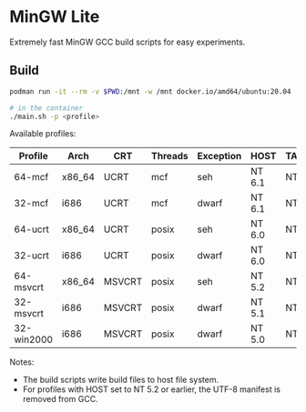 # MinGW Lite

Extremely fast MinGW GCC build scripts for easy experiments.

## Build

```bash
podman run -it --rm -v $PWD:/mnt -w /mnt docker.io/amd64/ubuntu:20.04

# in the container
./main.sh -p <profile>
```

Available profiles:

| Profile | Arch | CRT | Threads | Exception | HOST | TARGET |
| ------- | ---- | --- | ------- | --------- | ---- | ------ |
| 64-mcf | x86_64 | UCRT | mcf | seh | NT 6.1 | NT 6.1 |
| 32-mcf | i686 | UCRT | mcf | dwarf | NT 6.1 | NT 6.1 |
| 64-ucrt | x86_64 | UCRT | posix | seh | NT 6.0 | NT 5.2 |
| 32-ucrt | i686 | UCRT | posix | dwarf | NT 6.0 | NT 5.1 |
| 64-msvcrt | x86_64 | MSVCRT | posix | seh | NT 5.2 | NT 5.2 |
| 32-msvcrt | i686 | MSVCRT | posix | dwarf | NT 5.1 | NT 5.1 |
| 32-win2000 | i686 | MSVCRT | posix | dwarf | NT 5.0 | NT 5.0 |

Notes:

- The build scripts write build files to host file system.
- For profiles with HOST set to NT 5.2 or earlier, the UTF-8 manifest is removed from GCC.
